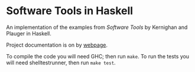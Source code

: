 # Software Tools in Haskell

An implementation of the examples from *Software Tools* by Kernighan and Plauger in Haskell.

Project documentation is on by [webpage](http://nbloomf.github.io/pages/sth/index.html).

To compile the code you will need GHC; then run ``make``. To run the tests you will need shelltestrunner, then run ``make test``.
